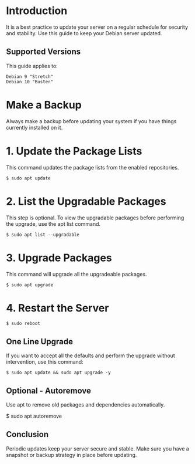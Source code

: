 # Introduction  
It is a best practice to update your server on a regular schedule for security and stability. Use this guide to keep your Debian server updated.  
  
## Supported Versions  
This guide applies to:  
  
`Debian 9 "Stretch"`  
`Debian 10 "Buster"`  
# Make a Backup  
Always make a backup before updating your system if you have things currently installed on it.  
  
# 1. Update the Package Lists  
This command updates the package lists from the enabled repositories.  
  
`$ sudo apt update`  
# 2. List the Upgradable Packages  
This step is optional. To view the upgradable packages before performing the upgrade, use the apt list command.  
  
`$ sudo apt list --upgradable`  
# 3. Upgrade Packages  
This command will upgrade all the upgradeable packages.  
  
`$ sudo apt upgrade`
# 4. Restart the Server  
`$ sudo reboot`
## One Line Upgrade  
If you want to accept all the defaults and perform the upgrade without intervention, use this command:  
  
`$ sudo apt update && sudo apt upgrade -y`  
## Optional - Autoremove  
Use apt to remove old packages and dependencies automatically.  
  
$ sudo apt autoremove  
## Conclusion  
Periodic updates keep your server secure and stable. Make sure you have a snapshot or backup strategy in place before updating.
